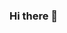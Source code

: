 ### Hi there 👋


<!--
Here are some project I have done before
- 👯 [My 3D print Wedding Invitation](https://skfb.ly/KWoo)
- 🌱 [Arduino Drum light](https://www.facebook.com/yenkuang.chuang/videos/picfp.1246561742/10220699088487554/?type=3&theater)



**antigenius0910/antigenius0910** is a ✨ _special_ ✨ repository because its `README.md` (this file) appears on your GitHub profile.

Here are some ideas to get you started:

- 🔭 I’m currently working on ...
- 🌱 I’m currently learning ...
- 👯 I’m looking to collaborate on ...
- 🤔 I’m looking for help with ...
- 💬 Ask me about ...
- 📫 How to reach me: ...
- 😄 Pronouns: ...
- ⚡ Fun fact: ...
-->
